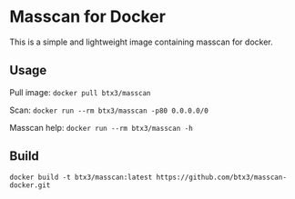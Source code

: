 # Masscan for Docker

This is a simple and lightweight image containing masscan for docker.

## Usage

Pull image:
`docker pull btx3/masscan`

Scan:
`docker run --rm btx3/masscan -p80 0.0.0.0/0`

Masscan help:
`docker run --rm btx3/masscan -h`

## Build

`docker build -t btx3/masscan:latest https://github.com/btx3/masscan-docker.git`
